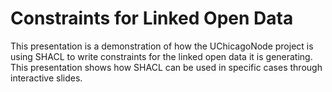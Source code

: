 # Constraints for Linked Open Data

This presentation is a demonstration of how the UChicagoNode project is using
SHACL to write constraints for the linked open data it is generating. This presentation
shows how SHACL can be used in specific cases through interactive slides.
